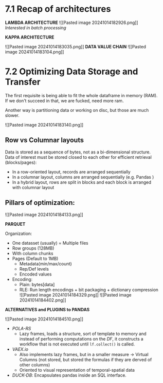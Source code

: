 # 7.1 Recap of architectures

**LAMBDA ARCHITECTURE**
![[Pasted image 20241014182926.png]]
*Interested in batch processing*

**KAPPA ARCHITECTURE**

![[Pasted image 20241014183035.png]]
**DATA VALUE CHAIN**
![[Pasted image 20241014183104.png]]

# 7.2 Optimizing Data Storage and Transfer

The first requisite is being able to fit the whole dataframe in memory (RAM). If we don't succeed in that, we are fucked, need more ram.

Another way is partitioning data or working on disc, but those are much slower.

![[Pasted image 20241014183140.png]]

## Row vs Columnar layouts
Data is stored as a sequence of bytes, not as a bi-dimensional structure. 
Data of interest must be stored closed to each other for efficient retrieval (blocks/pages): 
- In a row-oriented layout, records are arranged sequentially 
- In a columnar layout, columns are arranged sequentially (e.g. Pandas ) 
- In a hybrid layout, rows are split in blocks and each block is arranged with columnar layout

## Pillars of optimization:
![[Pasted image 20241014184133.png]]

**PARQUET**

Organization:
- One datasset (usually) = Multiple files
- Row groups (128MB)
- With column chunks
- Pages (Default to 1MB)
	- Metadata(min/max/count)
	- Rep/Def levels
	- Encoded values
- Encoding:
	- Plain: bytes[data]
	- RLE: Run length encodings + bit packaging + dictionary compression
![[Pasted image 20241014184329.png]]
![[Pasted image 20241014184402.png]]

**ALTERNATIVES and PLUGINS to PANDAS**

![[Pasted image 20241014184510.png]]

- *POLA-RS*
	- Lazy frames, loads a structure, sort of template to memory and instead of performing computations on the *DF*, it constructs a workflow that is not executed until `lf.collect()` is called.
- *VAEX.io*
	- Also implements lazy frames, but in a smaller measure -> Virtual Columns (not stored, but stored the formulas if they are derved of other columns)
	- Oriented to visual representation of temporal-spatial data
- *DUCK-DB*: Encapsulates pandas inside an SQL interface.